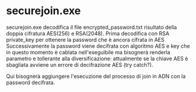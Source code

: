 # securejoin.exe

securejoin.exe decodifica il file encrypted_password.txt risultato della doppia cifratura AES(256) e RSA(2048).
Prima decodifica con RSA private_key per ottenere la password che è ancora cifrata in AES
Successivamente la password viene decifrata con algoritmo AES e key che in questo momento è cablata nell'eseguibile
ma bisognerà renderla parametro e tollerante alla diversificazione: attualmente se la chiave AES è sbagliata avviene un errore di decifrazione AES (try catch?).

Qui bisognerà aggiungere l'esecuzione del processo di join in ADN con la password decifrata.
